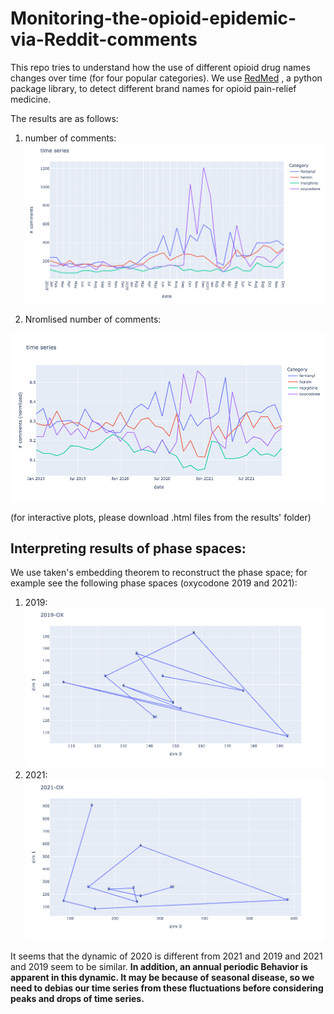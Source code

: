 # Monitoring-the-opioid-epidemic-via-Reddit-comments
This repo tries to understand how the use of different opioid drug names changes over time (for four popular categories).
We use  [RedMed](https://github.com/alavertu/redmed) , a python package library, to detect different brand names for opioid pain-relief medicine.

The results are as follows:

1. number of comments:
![alt text](https://github.com/shamsvahid2/Monitoring-the-opioid-epidemic-via-Reddit-comments/blob/main/result/res1_comment_time_series_19-21.png)

2. Nromlised number of comments:

![alt text](https://github.com/shamsvahid2/Monitoring-the-opioid-epidemic-via-Reddit-comments/blob/main/result/res1_comment_time_series-normlised_19-21.png)

(for interactive plots, please download .html files from the results' folder)

## Interpreting results of phase spaces:
We use taken's embedding theorem to reconstruct the phase space; for example see the following phase spaces (oxycodone 2019 and 2021):

1. 2019:
![alt text](https://github.com/shamsvahid2/Monitoring-the-opioid-epidemic-via-Reddit-comments/blob/main/dynamic-related-results/2019-OX-Dynamic.png)
2. 2021:
![alt text](https://github.com/shamsvahid2/Monitoring-the-opioid-epidemic-via-Reddit-comments/blob/main/dynamic-related-results/2021-OX-Dynamic.png)

It seems that the dynamic of 2020 is different from 2021 and 2019 and 2021 and 2019 seem to be similar.
__In addition, an annual periodic Behavior is apparent in this dynamic. It may be because of seasonal disease, so we need to debias our time series from these fluctuations before considering peaks and drops of time series.__
